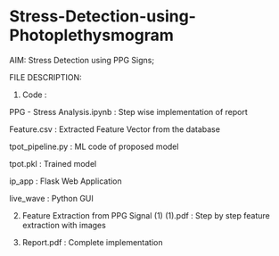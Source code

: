 # Stress-Detection-using-Photoplethysmogram

AIM: Stress Detection using PPG Signs; 

FILE DESCRIPTION:

1) Code : 

PPG - Stress Analysis.ipynb : Step wise implementation of report

Feature.csv : Extracted Feature Vector from the database

tpot_pipeline.py : ML code of proposed model

tpot.pkl : Trained model

ip_app : Flask Web Application

live_wave : Python GUI


  
2) Feature Extraction from PPG Signal (1) (1).pdf : Step by step feature extraction with images

3) Report.pdf : Complete implementation 
